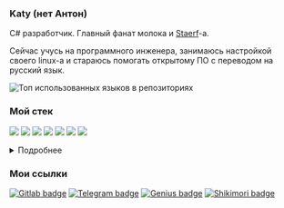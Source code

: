 ### Katy (нет Антон)

C# разработчик. Главный фанат молока и [Staerf](https://band.link/STAERF)-а.

Сейчас учусь на программного инженера, занимаюсь настройкой своего linux-а и стараюсь помогать открытому ПО с переводом на русский язык.

![Топ использованных языков в репозиториях](https://github-readme-stats.vercel.app/api/top-langs/?username=Katy248&size_weight=1&count_weight=0&layout=compact&theme=gruvbox&langs_count=30&hide=css)

### Мой стек

![](https://api.iconify.design/devicon/fedora.svg?height=50&color=white)
![](https://api.iconify.design/devicon/dotnetcore.svg?height=50&color=white)
![](https://api.iconify.design/devicon/csharp.svg?height=50&color=white)
![](https://api.iconify.design/devicon/blazor.svg?height=50&color=white)
![](https://api.iconify.design/devicon/tailwindcss.svg?height=50&color=white)
![](https://api.iconify.design/devicon/powershell.svg?height=50&color=white)
![](https://api.iconify.design/devicon/microsoftsqlserver.svg?height=50&color=white)

<details>
<summary>Подробнее</summary>

#### Использовал

`.NET 8.0`
`C#`
`SQL`
`ASP.NET Core`
`Blazor (WASM/Server)`
`WPF`
`PowerShell`
`HTML/CSS/JS`
`Bootstrap`
`Tailwind CSS`
`make`

#### Только трогал

`F#`
`Python`
`Vue.js`
`Avalonia`
`Go`
`Rust`

</details>

### Мои ссылки

[![Gitlab badge](https://img.shields.io/badge/GitLab-3c3836?style=for-the-badge&logo=gitlab&labelColor=d65d0e&logoColor=fbf1c7)](https://gitlab.com/Katy248)
[![Telegram badge](https://img.shields.io/badge/telegram-3c3836?style=for-the-badge&logo=telegram&labelColor=458588&logoColor=fbf1c7)](https://t.me/antonpethrow)
[![Genius badge](https://img.shields.io/badge/genius-3c3836?style=for-the-badge&logo=genius&labelColor=d79921&logoColor=fbf1c7)](https://genius.com/Katy248)
[![Shikimori badge](https://img.shields.io/badge/shikimori-3c3836?style=for-the-badge&logo=shikimori&labelColor=a89984&logoColor=fbf1c7)](https://shikimori.one/PBHomer04)
